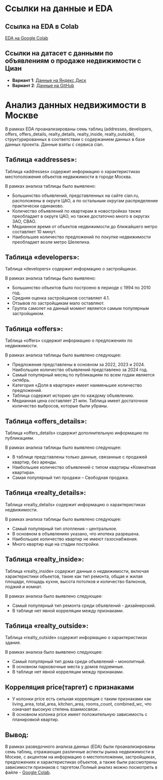 # Ссылки на данные и EDA

## Ссылка на EDA в Colab
[EDA на Google Colab](https://colab.research.google.com/drive/11-D42g0p_961q3Z9cnP4VY2uj7UFJqjj?usp=sharing)

## Ссылки на датасет с данными по объявлениям о продаже недвижимости с Циан
- **Вариант 1**: [Данные на Яндекс Диск](https://disk.yandex.ru/d/SUk9j2qwqPNPEw)
- **Вариант 2**: [Данные на GitHub](https://github.com/onleep/ocenomet/tree/main/dataset)

# Анализ данных недвижимости в Москве
В рамках EDA проанализированы семь таблиц (addresses, developers, offers, offers_details, realty_details, realty_inside, realty_outside), структурированных в соответствии с содержанием данных в базе данных проекта. Данные взяты с сервиса cian.

## Таблица «addresses»:
Таблица «addresses» содержит информацию о характеристиках местоположения объектов недвижимости в городе Москва.

В рамках анализа таблицы было выявлено:
- Большинство объявлений, представленных на сайте cian.ru, расположены в округе ЦАО, а по остальным округам распределение практически одинаково.
- Количество объявлений по квартирам в новостройках также преобладает в округе ЦАО, но также достаточно много в округах ЗАО, СВАО.
- Медианное время от объектов недвижимости до ближайшего метро составляет 10 минут.
- Наибольшее количество предложений по покупке недвижимости преобладает возле метро Шелепиха.

## Таблица «developers»:
Таблица «developers» содержит информацию о застройщиках.

В рамках анализа таблицы было выявлено:
- Большинство объектов было построено в периоде с 1994 по 2010 год.
- Средняя оценка застройщиков составляет 4.1.
- Отзывов по застройщикам мало оставляют.
- Группа самолет на данный момент является самым популярным застройщиком.

## Таблица «offers»:
Таблица «offers» содержит информацию о предложениях по недвижимости.

В рамках анализа таблицы было выявлено следующее:
- Предложения представлены в основном за 2022, 2023 и 2024. Наибольшее количество объявлений представлено за 2024 год.
- Самый популярный месяц по публикациям по всем годам является октябрь.
- Категория «Доля в квартире» имеет наименьшее количество предложений.
- Таблица содержит историю цен по каждому объявлению.
- Медианная цена составляет 21 млн. Таблица имеет достаточное количество выбросов, которые были убраны.

## Таблица «offers_details»:
Таблица «offers_details» содержит дополнительную информацию по публикациям.

В рамках анализа таблицы было выявлено следующее:
- В таблице представлены только данные, связанные с продажей квартир, без аренды.
- Наибольшее количество объявлений с типом квартиры «Комнатная квартира».
- Самая популярный тип продажи – Свободная продажа.

## Таблица «realty_details»:
Таблица «realty_details» содержит информацию о характеристиках недвижимости.

В рамках анализа таблицы было выявлено следующее:
- Самый популярный тип отопления – центральное.
- В основном в объявлениях указано, что ипотека разрешена.
- Наибольшее количество квартир не имеют газоснабжения.
- Много квартир еще на стадии постройки.

## Таблица «realty_inside»:
Таблица «realty_inside» содержит данные о недвижимости, включая характеристики объектов, такие как тип ремонта, общая и жилая площади, площадь кухни, высота потолков и количество балконов, лоджий и комнат.

В рамках анализа было выявлено следующее:
- Самый популярный тип ремонта среди объявлений - дизайнерский.
- В таблице нет явной корреляции между признаками.

## Таблица «realty_outside»:
Таблица «realty_outside» содержит информацию о характеристиках здания.

В рамках анализа было выявлено следующее:
- Самый популярный тип дома среди объявлений – монолитный.
- В основном парковочные места у домов подземные.
- В таблице нет явной корреляции между признаками.
## Корреляция price(таргет) c признаками
-  У колонки price есть сильная корреляция с таким признаками как living_area,  total_area, kitchen_area, rooms_count, combined_wc, что означает высокую степень взаимосвязи .
-  В основном колонка price имеет положительную зависимость с планировкой квартир.

## Вывод:
В рамках разведочного анализа данных (EDA) были проанализированы семь таблиц, отражающих различные аспекты рынка недвижимости в Москве, с акцентом на информацию о местоположении, застройщиках, предложениях и характеристиках объектов, а также были рассмотрены зависимости признаков с таргетом.Полный анализ можно посмотреть в файле - [Google Colab](https://colab.research.google.com/drive/11-D42g0p_961q3Z9cnP4VY2uj7UFJqjj?usp=sharing).



